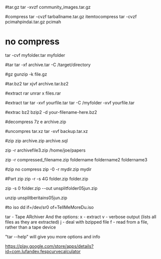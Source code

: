 #tar.gz
tar -xvzf community_images.tar.gz

#compress
tar -cvzf tarballname.tar.gz itemtocompress
tar -cvzf pcimahpindai.tar.gz pcimah

# no compress
tar -cvf myfolder.tar myfolder

#tar
tar -xf archive.tar -C /target/directory

#gz
gunzip -k file.gz

#tar.bz2
tar xjvf archive.tar.bz2

#extract rar
unrar x files.rar

#extract tar
tar -xvf yourfile.tar
tar -C /myfolder -xvf yourfile.tar

#extrac bz2
bzip2 -d your-filename-here.bz2

#decompress
7z e archive.zip

#uncompres tar.xz
tar -xvf backup.tar.xz

#zip
zip archive.zip archive.sql

zip -r archivefile3.zip /home/joe/papers

zip -r compressed_filename.zip foldername foldername2 foldername3

#zip no compress
zip -0 -r mydir.zip mydir

#Part zip
zip -r -s 4G folder.zip folder.zip 

zip -s 0 folder.zip --out unsplitfolder05jun.zip

unzip unsplitberitains05jun.zip

#to iso
dd if=/dev/sr0 of=TellMeMoreDu.iso

tar - Tape ARchiver
And the options:
x - extract
v - verbose output (lists all files as they are extracted)
j - deal with bzipped file
f - read from a file, rather than a tape device

"tar --help" will give you more options and info


https://play.google.com/store/apps/details?id=com.lufandev.fespcurvecalculator
